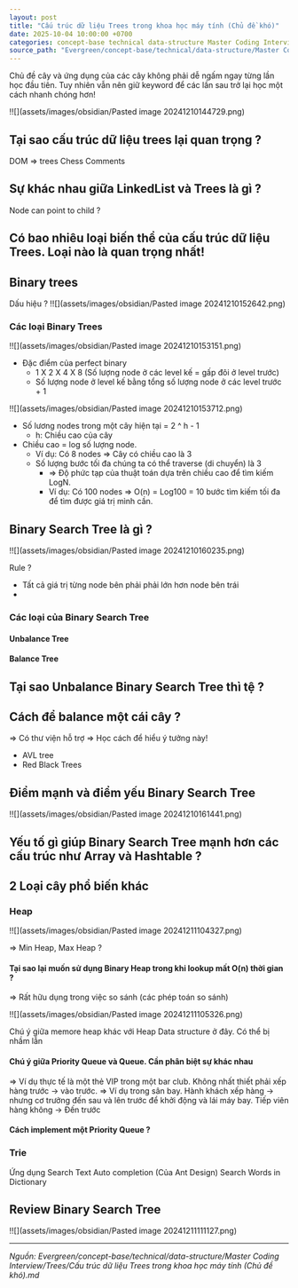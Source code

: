 ```yaml
---
layout: post
title: "Cấu trúc dữ liệu Trees trong khoa học máy tính (Chủ đề khó)"
date: 2025-10-04 10:00:00 +0700
categories: concept-base technical data-structure Master Coding Interview Trees
source_path: "Evergreen/concept-base/technical/data-structure/Master Coding Interview/Trees/Cấu trúc dữ liệu Trees trong khoa học máy tính (Chủ đề khó).md"
---
```

Chủ đề cây và ứng dụng của các cây không phải dễ ngấm ngay từng lần học đầu tiên. Tuy nhiên vẫn nên giữ keyword để các lần sau trở lại học một cách nhanh chóng hơn!

!![](assets/images/obsidian/Pasted image 20241210144729.png)

## Tại sao cấu trúc dữ liệu trees lại quan trọng ?

DOM => trees
Chess
Comments 

## Sự khác nhau giữa LinkedList và Trees là gì ?

Node can point to child ?

## Có bao nhiêu loại biến thể của cấu trúc dữ liệu Trees. Loại nào là quan trọng nhất!



## Binary trees

Dấu hiệu ?
!![](assets/images/obsidian/Pasted image 20241210152642.png)

### Các loại Binary Trees

!![](assets/images/obsidian/Pasted image 20241210153151.png)

- Đặc điểm của perfect binary
	- 1 X 2 X 4 X 8 (Số lượng node ở các level kế = gấp đôi ở level trước)
	- Số lượng node ở level kế bằng tổng số lượng node ở các level trước + 1

!![](assets/images/obsidian/Pasted image 20241210153712.png)

- Số lương nodes trong một cây hiện tại = 2 ^ h - 1
	- h: Chiều cao của cây
- Chiều cao = log số lượng node.
	- Ví dụ: Có 8 nodes => Cây có chiều cao là 3
	- Số lượng bước tối đa chúng ta có thể traverse (di chuyển) là 3
		- => Độ phức tạp của thuật toán dựa trên chiều cao để tìm kiếm LogN.
		- Ví dụ: Có 100 nodes => O(n) = Log100 = 10 bước tìm kiếm tối đa để tìm được giá trị mình cần.

## Binary Search Tree là gì ?

!![](assets/images/obsidian/Pasted image 20241210160235.png)


Rule ?
+ Tất cả giá trị từng node bên phải phải lớn hơn node bên trái
+ 

### Các loại của Binary Search Tree

#### Unbalance Tree


#### Balance Tree


## Tại sao Unbalance Binary Search Tree thì tệ ?


## Cách để balance một cái cây ?

=> Có thư viện hỗ trợ => Học cách để hiểu ý tưởng này!
- AVL tree
- Red Black Trees


## Điểm mạnh và điểm yếu Binary Search Tree

!![](assets/images/obsidian/Pasted image 20241210161441.png)



## Yếu tố gì giúp Binary Search Tree mạnh hơn các cấu trúc như Array và Hashtable ?



## 2 Loại cây phổ biến khác

### Heap
!![](assets/images/obsidian/Pasted image 20241211104327.png)

=> Min Heap, Max Heap ?

#### Tại sao lại muốn sử dụng Binary Heap trong khi lookup mất O(n) thời gian ?
=> Rất hữu dụng trong việc so sánh (các phép toán so sánh)

!![](assets/images/obsidian/Pasted image 20241211105326.png)

Chú ý giữa memore heap khác với Heap Data structure ở đây. Có thể bị nhầm lẫn

#### Chú ý giữa Priority Queue và Queue. Cần phân biệt sự khác nhau
=> Ví dụ thực tế là một thẻ VIP trong một bar club. Không nhất thiết phải xếp hàng trước -> vào trước.
=> Ví dụ trong sân bay. Hành khách xếp hàng -> nhưng cơ trưởng đến sau và lên trước để khởi động và lái máy bay. Tiếp viên hàng không -> Đến trước 

#### Cách implement một Priority Queue ?




### Trie
Ứng dụng Search Text
Auto completion (Của Ant Design)
Search Words in Dictionary

## Review Binary Search Tree
!![](assets/images/obsidian/Pasted image 20241211111127.png)

---
*Nguồn: Evergreen/concept-base/technical/data-structure/Master Coding Interview/Trees/Cấu trúc dữ liệu Trees trong khoa học máy tính (Chủ đề khó).md*
